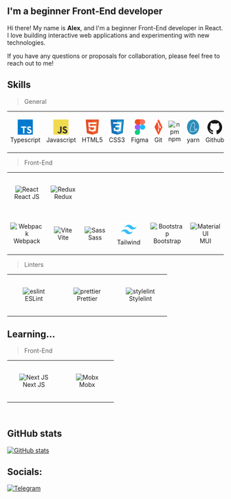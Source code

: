 ## I'm a beginner Front-End developer 
Hi there! My name is **Alex**, and I'm a beginner Front-End developer in React. I love building interactive web applications and experimenting with new technologies.

If you have any questions or proposals for collaboration, please feel free to reach out to me!
<br>

## Skills

>General

<table width='100%'>
  <tr>
    <td align="center" width="110" height="90">
      <img src="https://raw.githubusercontent.com/devicons/devicon/1119b9f84c0290e0f0b38982099a2bd027a48bf1/icons/typescript/typescript-original.svg" width="36" height="36" alt="typescript" />
      <br>Typescript
    </td>
    <td align="center" width="110" height="90">
      <img src="https://raw.githubusercontent.com/devicons/devicon/1119b9f84c0290e0f0b38982099a2bd027a48bf1/icons/javascript/javascript-original.svg" width="36" height="36" alt="javascript" />
      <br>Javascript
    </td>
    <td align="center" width="110" height="90">
      <img src="https://github.com/devicons/devicon/blob/master/icons/html5/html5-original.svg" width="36" height="36" alt="html" />
      <br>HTML5
    </td>
        <td align="center" width="110" height="90"> 
        <img src="https://github.com/devicons/devicon/blob/master/icons/css3/css3-original.svg" width="36" height="36" alt="css" />
      <br>CSS3
    </td>
    <td align="center" width="110" height="90">
      <img src="https://raw.githubusercontent.com/devicons/devicon/1119b9f84c0290e0f0b38982099a2bd027a48bf1/icons/figma/figma-original.svg" width="36" height="36" alt="figma" />
      <br>Figma
    </td>
    <td align="center" width="110" height="90">
      <img src="https://raw.githubusercontent.com/devicons/devicon/1119b9f84c0290e0f0b38982099a2bd027a48bf1/icons/git/git-original.svg" width="36" height="36" alt="git" />
      <br>Git
    </td>
    <td align="center" width="110" height="90"> 
      <img src="https://brandeps.com/icon-download/N/Npm-icon-vector-05.svg" width="36" height="36" alt="npm" />
      <br>npm
    </td>
    <td align="center" width="110" height="90"> 
      <img src="https://raw.githubusercontent.com/devicons/devicon/1119b9f84c0290e0f0b38982099a2bd027a48bf1/icons/yarn/yarn-original.svg" width="36" height="36" alt="yarn" />
      <br>yarn
    </td>
     <td align="center" width="110" height="90"> 
      <img src="https://github.com/devicons/devicon/blob/master/icons/github/github-original.svg" width="36" height="36" alt="github"/>
      <br>Github
    </td>
  </tr> 
</table>



>Front-End

<table width='100%'>
  <tr>
   <td align="center" width="110" height="90">
      <img src="https://brandlogos.net/wp-content/uploads/2020/09/react-logo.png" width="36" height="36" alt="React" />
      <br>React JS
    </td>
    <td align="center" width="110" height="90">
      <img src="https://cdn.worldvectorlogo.com/logos/redux.svg" width="36" height="36" alt="Redux" />
      <br>Redux
    </td>
  </tr> 
  
  <tr>
    <td align="center" width="110" height="90"> 
      <img src="https://brandeps.com/icon-download/W/Webpack-icon-vector-02.svg" width="36" height="36" alt="Webpack" />
      <br>Webpack
    </td>
    <td align="center" width="110" height="90"> 
      <img src="https://vitejs.dev/logo.svg" width="36" height="36" alt="Vite" />
      <br>Vite
    </td> 
    <td align="center" width="110" height="90">
      <img src="https://brandeps.com/icon-download/S/Sass-icon-vector-04.svg" width="36" height="36" alt="Sass" />
      <br>Sass
    </td>
   <td align="center" width="110" height="90">
        <img src="https://github.com/devicons/devicon/blob/master/icons/tailwindcss/tailwindcss-plain.svg" width="36" height="36" alt="Tailwind" />
      <br>Tailwind
    </td>
    <td align="center" width="110" height="90">
      <img src="https://cdn.worldvectorlogo.com/logos/bootstrap-4.svg" width="36" height="36" alt="Bootstrap" />
      <br>Bootstrap
    </td>
    <td align="center" width="110" height="90">
      <img src="https://media.zeemly.com/zeemly/product/material-ui.png" width="36" height="36" alt="Material UI" />
      <br>MUI
    </td>
  </tr> 
</table>

>Linters

<table width='100%'>
  <tr>
     <td align="center" width="110" height="90">
      <img src="https://brandeps.com/icon-download/E/Eslint-icon-vector-02.svg" width="36" height="36" alt="eslint" />
      <br>ESLint
    </td>
    <td align="center" width="110" height="90">
      <img src="https://brandeps.com/icon-download/P/Prettier-icon-vector-02.svg" width="36" height="36" alt="prettier" />
      <br>Prettier
    </td>
    <td align="center" width="110" height="90">
      <img src="https://brandeps.com/logo-download/S/Stylelint-logo-vector-01.svg" width="36" height="36" alt="stylelint" />
      <br>Stylelint
    </td>
  </tr> 
</table>



## Learning...
>Front-End

<table width='100%'>
  <tr>
     <td align="center" width="110" height="90">
      <img src="https://raw.githubusercontent.com/samfromaway/samfromaway/master/.github/images/nextjs.png" width="36" height="36" alt="Next JS" />
      <br>Next JS
    </td>
    <td align="center" width="110" height="90"> 
      <img src="https://brandeps.com/icon-download/M/Mobx-icon-vector-01.svg" width="36" height="36" alt="Mobx" />
      <br>Mobx
    </td>
  </tr> 
</table>
<br>

## GitHub stats
[![GitHub stats](https://github-readme-stats.vercel.app/api?username=Hem1x&show_icons=true&theme=tokyonight)](https://github.com/Hem1x/github-readme-stats)
<br>

## Socials:
[![Telegram](https://img.shields.io/badge/-Telegram-090909?style=for-the-badge&logo=telegram&logoColor=27A0D9)](https://t.me/alexxAVK)
